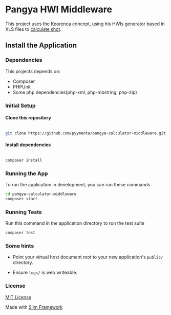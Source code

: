 # Pangya HWI Middleware

This project uses the [Keorenca](https://kyorenca.wordpress.com/2013/01/27/geradores-calculadora-e-consideracoes-sobre-calculos/) concept, using his HWIs generator based in XLS files to [calculate shot](https://www.youtube.com/watch?v=uVhy7aj_Akg).

## Install the Application

### Dependencies

This projects depends on:

- Composer
- PHPUnit
- Some php dependencies(php-xml, php-mbstring, php-zip)

### Initial Setup

#### Clone this repository

```sh

git clone https://github.com/pyymenta/pangya-calculator-middleware.git

```

#### Install dependencies

```sh

composer install

```

### Running the App

To run the application in development, you can run these commands

```sh
cd pangya-calculator-middleware
composer start
```

### Running Tests

Run this command in the application directory to run the test suite

```sh
composer test
```

### Some hints

- Point your virtual host document root to your new application's `public/` directory.

- Ensure `logs/` is web writeable.

### License

[MIT License](./LICENSE)

Made with [Slim Framework](http://www.slimframework.com/)
